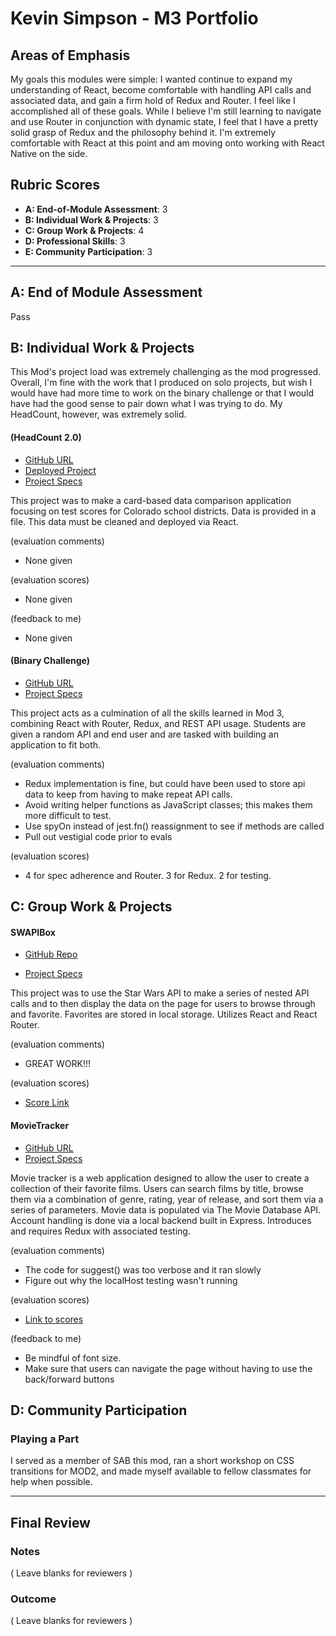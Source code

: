 # Kevin Simpson - M3 Portfolio

## Areas of Emphasis

My goals this modules were simple: I wanted continue to expand my understanding of React, become comfortable with handling API calls and associated data, and gain a firm hold of Redux and Router. I feel like I accomplished all of these goals. While I believe I'm still learning to navigate and use Router in conjunction with dynamic state, I feel that I have a pretty solid grasp of Redux and the philosophy behind it. I'm extremely comfortable with React at this point and am moving onto working with React Native on the side. 

## Rubric Scores

* **A: End-of-Module Assessment**: 3
* **B: Individual Work & Projects**: 3
* **C: Group Work & Projects**: 4
* **D: Professional Skills**: 3
* **E: Community Participation**: 3

-----------------------

## A: End of Module Assessment

Pass

## B: Individual Work & Projects

This Mod's project load was extremely challenging as the mod progressed. Overall, I'm fine with the work that I produced on solo projects, but wish I would have had more time to work on the binary challenge or that I would have had the good sense to pair down what I was trying to do. My HeadCount, however, was extremely solid.

#### (HeadCount 2.0)

* [GitHub URL](https://github.com/relasine/headcount2.0)
* [Deployed Project](https://relasine.github.io/headcount2.0)
* [Project Specs](https://github.com/turingschool-examples/headcount2.0)

This project was to make a card-based data comparison application focusing on test scores for Colorado school districts. Data is provided in a file. This data must be cleaned and deployed via React.

(evaluation comments)
* None given

(evaluation scores)
* None given

(feedback to me)
* None given

#### (Binary Challenge)

* [GitHub URL](https://github.com/relasine/empire-state-univ-dorm-board)
* [Project Specs](http://frontend.turing.io/projects/binary-challenge.html)

This project acts as a culmination of all the skills learned in Mod 3, combining React with Router, Redux, and REST API usage. Students are given a random API and end user and are tasked with building an application to fit both.

(evaluation comments)
* Redux implementation is fine, but could have been used to store api data to keep from having to make repeat API calls.
* Avoid writing helper functions as JavaScript classes; this makes them more difficult to test.
* Use spyOn instead of jest.fn() reassignment to see if methods are called
* Pull out vestigial code prior to evals

(evaluation scores)
* 4 for spec adherence and Router. 3 for Redux. 2 for testing.

## C: Group Work & Projects

#### SWAPIBox

* [GitHub Repo](https://github.com/relasine/SWAPIBox)

* [Project Specs](http://frontend.turing.io/projects/swapi-box.html)

This project was to use the Star Wars API to make a series of nested API calls and to then display the data on the page for users to browse through and favorite. Favorites are stored in local storage. Utilizes React and React Router.

(evaluation comments)
* GREAT WORK!!!

(evaluation scores)
* [Score Link](https://github.com/turingschool/front-end-submissions-public/blob/master/1806/mod-3/swapi/tobin-kevin/scores.md)

#### MovieTracker

* [GitHub URL](https://github.com/aweissman11/frontend-movie-tracker)
* [Project Specs](http://frontend.turing.io/projects/weathrly.html)

Movie tracker is a web application designed to allow the user to create a collection of their favorite films. Users can search films by title, browse them via a combination of genre, rating, year of release, and sort them via a series of parameters. Movie data is populated via The Movie Database API. Account handling is done via a local backend built in Express. Introduces and requires Redux with associated testing. 

(evaluation comments)
* The code for suggest() was too verbose and it ran slowly
* Figure out why the localHost testing wasn't running

(evaluation scores)
* [Link to scores](https://github.com/turingschool/front-end-submissions-public/blob/master/1806/mod-3/movie-tracker/aaron-laura-kevin/scores.md)

(feedback to me)
* Be mindful of font size. 
* Make sure that users can navigate the page without having to use the back/forward buttons

## D: Community Participation

### Playing a Part

I served as a member of SAB this mod, ran a short workshop on CSS transitions for MOD2, and made myself available to fellow classmates for help when possible. 

------------------

## Final Review

### Notes

( Leave blanks for reviewers )

### Outcome

( Leave blanks for reviewers )

